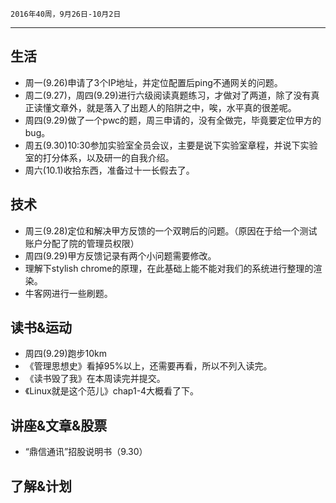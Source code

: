 	2016年40周，9月26日-10月2日
---
##  生活
+ 周一(9.26)申请了3个IP地址，并定位配置后ping不通网关的问题。
+ 周二(9.27)，周四(9.29)进行六级阅读真题练习，才做对了两道，除了没有真正读懂文章外，就是落入了出题人的陷阱之中，唉，水平真的很差呢。
+ 周四(9.29)做了一个pwc的题，周三申请的，没有全做完，毕竟要定位甲方的bug。
+ 周五(9.30)10:30参加实验室全员会议，主要是说下实验室章程，并说下实验室的打分体系，以及研一的自我介绍。
+ 周六(10.1)收拾东西，准备过十一长假去了。

##  技术
+ 周三(9.28)定位和解决甲方反馈的一个双聘后的问题。（原因在于给一个测试账户分配了院的管理员权限）
+ 周四(9.29)甲方反馈记录有两个小问题需要修改。
+ 理解下stylish chrome的原理，在此基础上能不能对我们的系统进行整理的渲染。
+ 牛客网进行一些刷题。

##  读书&运动
+ 周四(9.29)跑步10km
+ 《管理思想史》看掉95%以上，还需要再看，所以不列入读完。
+ 《读书毁了我》在本周读完并提交。
+ 《Linux就是这个范儿》chap1-4大概看了下。

##  讲座&文章&股票
+ “鼎信通讯”招股说明书（9.30）

##  了解&计划
